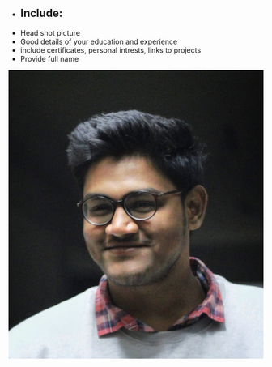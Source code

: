 <!-- only use plain txt file and don't use python -->
<!-- use markdown tags and syntax -->

* ## Include:
 * Head shot picture
 * Good details of your education and experience
 * include certificates, personal intrests, links to projects
 * Provide full name   

![Profile_image](Headshot.jpg)
